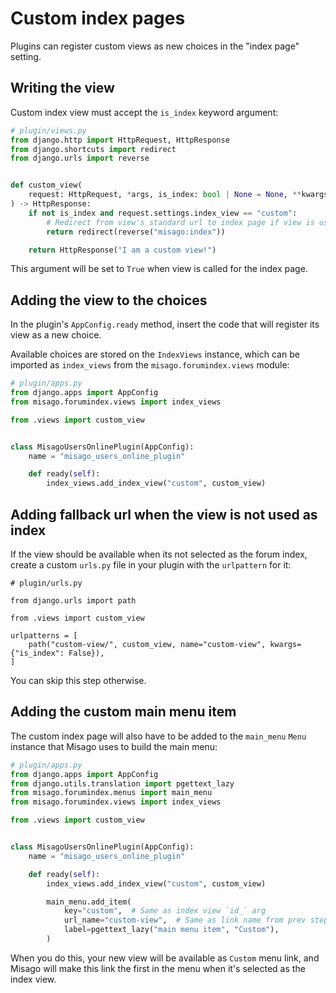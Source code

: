 Custom index pages
==================

Plugins can register custom views as new choices in the "index page" setting.


## Writing the view

Custom index view must accept the `is_index` keyword argument:

```python
# plugin/views.py
from django.http import HttpRequest, HttpResponse
from django.shortcuts import redirect
from django.urls import reverse


def custom_view(
    request: HttpRequest, *args, is_index: bool | None = None, **kwargs
) -> HttpResponse:
    if not is_index and request.settings.index_view == "custom":
        # Redirect from view's standard url to index page if view is used by it
        return redirect(reverse("misago:index"))

    return HttpResponse("I am a custom view!")
```

This argument will be set to `True` when view is called for the index page.


## Adding the view to the choices

In the plugin's `AppConfig.ready` method, insert the code that will register its view as a new choice.

Available choices are stored on the `IndexViews` instance, which can be imported as `index_views` from the `misago.forumindex.views` module:

```python
# plugin/apps.py
from django.apps import AppConfig
from misago.forumindex.views import index_views

from .views import custom_view


class MisagoUsersOnlinePlugin(AppConfig):
    name = "misago_users_online_plugin"

    def ready(self):
        index_views.add_index_view("custom", custom_view)
```


## Adding fallback url when the view is not used as index

If the view should be available when its not selected as the forum index, create a custom `urls.py` file in your plugin with the `urlpattern` for it:

```
# plugin/urls.py

from django.urls import path

from .views import custom_view

urlpatterns = [
    path("custom-view/", custom_view, name="custom-view", kwargs={"is_index": False}),
]
```

You can skip this step otherwise.


## Adding the custom main menu item

The custom index page will also have to be added to the `main_menu` `Menu` instance that Misago uses to build the main menu:

```python
# plugin/apps.py
from django.apps import AppConfig
from django.utils.translation import pgettext_lazy
from misago.forumindex.menus import main_menu
from misago.forumindex.views import index_views

from .views import custom_view


class MisagoUsersOnlinePlugin(AppConfig):
    name = "misago_users_online_plugin"

    def ready(self):
        index_views.add_index_view("custom", custom_view)

        main_menu.add_item(
            key="custom",  # Same as index view `id_` arg 
            url_name="custom-view",  # Same as link name from prev step or `misago:index`
            label=pgettext_lazy("main menu item", "Custom"),
        )
```

When you do this, your new view will be available as `Custom` menu link, and Misago will make this link the first in the menu when it's selected as the index view.
